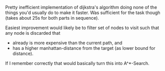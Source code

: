 Pretty inefficient implementation of dijkstra's algorithm doing none of the things you'd usually do to make it faster. Was sufficient for the task though (takes about 25s for both parts in sequence).

Easiest improvement would likely be to filter set of nodes to visit such that any node is discarded that
- already is more expensive than the current path, and
- has a higher manhattan-distance from the target (as lower bound for distance).

If I remember correctly that would basically turn this into A^*-Search.